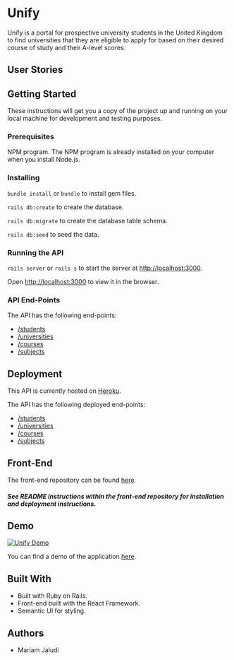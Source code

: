 # Unify
Unify is a portal for prospective university students in the United Kingdom to find universities that they are eligible to apply for based on their desired course of study and their A-level scores.

## User Stories

## Getting Started
These instructions will get you a copy of the project up and running on your local machine for development and testing purposes.

### Prerequisites
NPM program. The NPM program is already installed on your computer when you install Node.js.

### Installing

`bundle install` or `bundle` to install gem files.<br>

`rails db:create` to create the database. <br>

`rails db:migrate` to create the database table schema. <br>

`rails db:seed` to seed the data. <br>

### Running the API

`rails server` or `rails s` to start the server at [http://localhost:3000](http://localhost:3000).

Open [http://localhost:3000](http://localhost:3000) to view it in the browser.

### API End-Points

The API has the following end-points: <br>
* [/students](http://localhost:3000/students) <br>
* [/universities](http://localhost:3000/universities) <br>
* [/courses](http://localhost:3000/courses) <br>
* [/subjects](http://localhost:3000/subjects) <br>

## Deployment

This API is currently hosted on [Heroku](https://unify-backend.herokuapp.com).

The API has the following deployed end-points: <br>
* [/students](https://unify-backend.herokuapp.com/students) <br>
* [/universities](https://unify-backend.herokuapp.com/universities) <br>
* [/courses](https://unify-backend.herokuapp.com/courses) <br>
* [/subjects](https://unify-backend.herokuapp.com/subjects) <br>

## Front-End

The front-end repository can be found [here](https://github.com/Mariamjaludi/Unify-frontend).

##### *See README instructions within the front-end repository for installation and deployment instructions.*

## Demo

[![Unify Demo](http://img.youtube.com/vi/wCCo7pcl71w/0.jpg)](https://youtu.be/wCCo7pcl71w "Unify Demo")

You can find a demo of the application [here](https://youtu.be/wCCo7pcl71w).

## Built With

* Built with Ruby on Rails.
* Front-end built with the React Framework.
* Semantic UI for styling.

## Authors

* Mariam Jaludi

